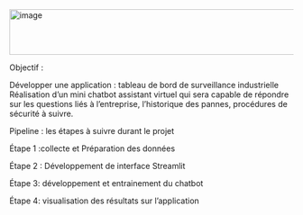 
<img width="1944" height="81" alt="image" src="https://github.com/user-attachments/assets/35c34ae1-86eb-4c80-96ed-e5393bf64d41" />



Objectif :

Développer une application : tableau de bord de surveillance industrielle
Réalisation d’un mini chatbot assistant virtuel qui sera capable de répondre sur les questions liés à l’entreprise, l’historique des pannes, procédures de sécurité à suivre.

Pipeline : les étapes à suivre durant le projet

Étape 1 :collecte et Préparation des données

Étape 2 : Développement de interface Streamlit

Étape 3: développement et entrainement du chatbot

Étape 4: visualisation des résultats sur l’application 

